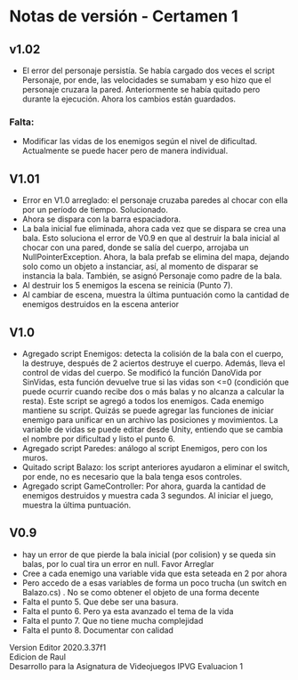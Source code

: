 # Notas de versión - Certamen 1

## v1.02
- El error del personaje persistía. Se había cargado dos veces el script Personaje, por ende, las velocidades se sumabam y eso hizo que el personaje cruzara la pared. Anteriormente se había quitado pero durante la ejecución. Ahora los cambios están guardados.
### Falta:
- Modificar las vidas de los enemigos según el nivel de dificultad. Actualmente se puede hacer pero de manera individual.

## V1.01
- Error en V1.0 arreglado: el personaje cruzaba paredes al chocar con ella por un período de tiempo. Solucionado.
- Ahora se dispara con la barra espaciadora.
- La bala inicial fue eliminada, ahora cada vez que se dispara se crea una bala. Esto soluciona el error de V0.9 en que al destruir la bala inicial al chocar con una pared, donde se salía del cuerpo, arrojaba un NullPointerException. Ahora, la bala prefab se elimina del mapa, dejando solo como un objeto a instanciar, así, al momento de disparar se instancia la bala. También, se asignó Personaje como padre de la bala.
- Al destruir los 5 enemigos la escena se reinicia (Punto 7). 
- Al cambiar de escena, muestra la última puntuación como la cantidad de enemigos destruidos en la escena anterior

## V1.0
- Agregado script Enemigos: detecta la colisión de la bala con el cuerpo, la destruye, después de 2 aciertos destruye el cuerpo. Además, lleva el control de vidas del cuerpo. Se modificó la función DanoVida por SinVidas, esta función devuelve true si las vidas son <=0 (condición que puede ocurrir cuando recibe dos o más balas y no alcanza a calcular la resta). Este script se agregó a todos los enemigos. Cada enemigo mantiene su script. Quizás se puede agregar las funciones de iniciar enemigo para unificar en un archivo las posiciones y movimientos. La variable de vidas se puede editar desde Unity, entiendo que se cambia el nombre por dificultad y listo el punto 6.
- Agregado script Paredes: análogo al script Enemigos, pero con los muros.
- Quitado script Balazo: los script anteriores ayudaron a eliminar el switch, por ende, no es necesario que la bala tenga esos controles.
- Agregado script GameController: Por ahora, guarda la cantidad de enemigos destruidos y muestra cada 3 segundos. Al iniciar el juego, muestra la última puntuación.

## V0.9
- hay un error de que pierde la bala inicial (por colision) y se queda sin balas, por lo cual tira un error en null. Favor Arreglar
- Cree a cada enemigo una variable vida que esta seteada en 2 por ahora
- Pero accedo de a esas  variables de forma un poco trucha (un switch en Balazo.cs) . No se como obtener el objeto de una forma decente
- Falta el punto 5. Que debe ser una basura.
- Falta el punto 6. Pero ya esta avanzado el tema de la vida 
- Falta el punto 7. Que no tiene mucha complejidad
- Falta el punto 8. Documentar con calidad


 Version Editor 2020.3.37f1 <br>
 Edicion de Raul <br>
 Desarrollo para la Asignatura de Videojuegos IPVG Evaluacion 1 <br>
